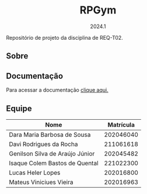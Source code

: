 <center>

# RPGym
2024.1
</center>

Repositório de projeto da disciplina de REQ-T02.

## Sobre

## Documentação
Para acessar a documentação [clique aqui.](https://www.google.com,  "Site do Google")

## Equipe

|    Nome         |    Matrícula   |
| ------------- | ------------ |
| Dara Maria Barbosa de Sousa   |   202046040   |
| Davi Rodrigues da Rocha  |   211061618   |
| Genilson Silva de Araújo Júnior |   202045482   |
| Isaque Colem Bastos de Quental  |   221022300   |
| Lucas Heler Lopes   |   202016800   |
| Mateus Viniciues Vieira  |   202016963   |

